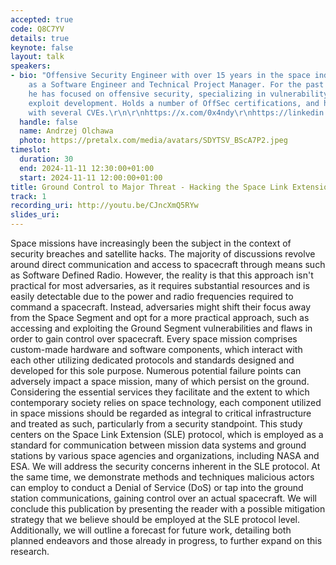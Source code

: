 ```yaml
---
accepted: true
code: Q8C7YV
details: true
keynote: false
layout: talk
speakers:
- bio: "Offensive Security Engineer with over 15 years in the space industry, working
    as a Software Engineer and Technical Project Manager. For the past few years,
    he has focused on offensive security, specializing in vulnerability research,
    exploit development. Holds a number of OffSec certifications, and has been credited
    with several CVEs.\r\n\r\nhttps://x.com/0x4ndy\r\nhttps://linkedin.com/in/andrzejolchawa"
  handle: false
  name: Andrzej Olchawa
  photo: https://pretalx.com/media/avatars/SDYTSV_BScA7P2.jpeg
timeslot:
  duration: 30
  end: 2024-11-11 12:30:00+01:00
  start: 2024-11-11 12:00:00+01:00
title: Ground Control to Major Threat - Hacking the Space Link Extension Protocol
track: 1
recording_uri: http://youtu.be/CJncXmQ5RYw
slides_uri:
---
```


Space missions have increasingly been the subject in the context of security breaches and satellite hacks.
The majority of discussions revolve around direct communication and access to spacecraft through means such as Software Defined Radio.
However, the reality is that this approach isn't practical for most adversaries, as it requires substantial resources and is easily detectable due to the power and radio frequencies required to command a spacecraft.
Instead, adversaries might shift their focus away from the Space Segment and opt for a more practical approach, such as accessing and exploiting the Ground Segment vulnerabilities and flaws in order to gain control over spacecraft.
Every space mission comprises custom-made hardware and software components, which interact with each other utilizing dedicated protocols and standards designed and developed for this sole purpose.
Numerous potential failure points can adversely impact a space mission, many of which persist on the ground.
Considering the essential services they facilitate and the extent to which contemporary society relies on space technology, each component utilized in space missions should be regarded as integral to critical infrastructure and treated as such, particularly from a security standpoint.
This study centers on the Space Link Extension (SLE) protocol, which is employed as a standard for communication between mission data systems and ground stations by various space agencies and organizations, including NASA and ESA.
We will address the security concerns inherent in the SLE protocol.
At the same time, we demonstrate methods and techniques malicious actors can employ to conduct a Denial of Service (DoS) or tap into the ground station communications, gaining control over an actual spacecraft.
We will conclude this publication by presenting the reader with a possible mitigation strategy that we believe should be employed at the SLE protocol level.
Additionally, we will outline a forecast for future work, detailing both planned endeavors and those already in progress, to further expand on this research.